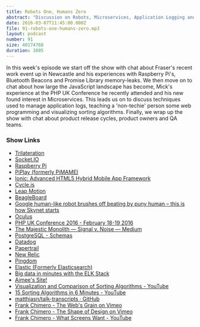 ```yaml
---
title: Robots One, Humans Zero
abstract: "Discussion on Robots, Microservices, Application Logging and Product Release Cycles"
date: 2016-03-07T11:45:00.000Z
file: 91-robots-one-humans-zero.mp3
layout: podcast
number: 91
size: 40174768
duration: 3805
---
```


In this week's episode we start off the show with chat about Fraser's recent work event up in Newcastle and his experiences with Raspberry Pi's, Bluetooth Beacons and Promise Library memory-leaks.
We then move on to chat about how large the JavaScript landscape has become, Mick's experience at the PHP UK Conference he recently attended and his new found interest in Microservices.
This leads us on to discuss techniques used to manage application logs, teaching a 'non-techie' person some web programming and visualizing sorting algorithms.
Finally, we wrap up the show with chat about product release cycles, product owners and QA teams.

### Show Links

- [Trilateration](https://en.wikipedia.org/wiki/Trilateration)
- [Socket.IO](http://socket.io/)
- [Raspberry Pi](https://www.raspberrypi.org/)
- [PiPlay (formerly PiMAME)](http://piplay.org/)
- [Ionic: Advanced HTML5 Hybrid Mobile App Framework](http://ionicframework.com/)
- [Cycle.js](http://cycle.js.org/)
- [Leap Motion](https://www.leapmotion.com/)
- [BeagleBoard](http://beagleboard.org/)
- [Google human-like robot brushes off beating by puny human – this is how Skynet starts](http://www.theregister.co.uk/2016/02/24/boston_dynamics_robot_improvements/)
- [Oculus](https://www.oculus.com/en-us/)
- [PHP UK Conference 2016 - February 18-19 2016](http://phpconference.co.uk/)
- [The Majestic Monolith — Signal v. Noise — Medium](https://m.signalvnoise.com/the-majestic-monolith-29166d022228?gi=801c486bcd8)
- [PostgreSQL - Schemas](http://www.postgresql.org/docs/9.1/static/ddl-schemas.html)
- [Datadog](https://www.datadoghq.com/)
- [Papertrail](https://papertrailapp.com/)
- [New Relic](http://newrelic.com/)
- [Pingdom](https://www.pingdom.com/)
- [Elastic (Formerly Elasticsearch)](https://www.elastic.co/)
- [Big data in minutes with the ELK Stack](http://brewhouse.io/blog/2014/11/04/big-data-with-elk-stack.html)
- [Aimee's Site!](http://aimeeclifton.com/)
- [Visualization and Comparison of Sorting Algorithms - YouTube](https://www.youtube.com/watch?v=ZZuD6iUe3Pc)
- [15 Sorting Algorithms in 6 Minutes - YouTube](https://www.youtube.com/watch?v=kPRA0W1kECg)
- [matthiasn/talk-transcripts · GitHub](https://github.com/matthiasn/talk-transcripts/tree/master/Hickey_Rich)
- [Frank Chimero - The Web's Grain on Vimeo](https://vimeo.com/122880890)
- [Frank Chimero - The Shape of Design on Vimeo](https://vimeo.com/17084347)
- [Frank Chimero - What Screens Want - YouTube](https://www.youtube.com/watch?v=C65tiyH74D0)

